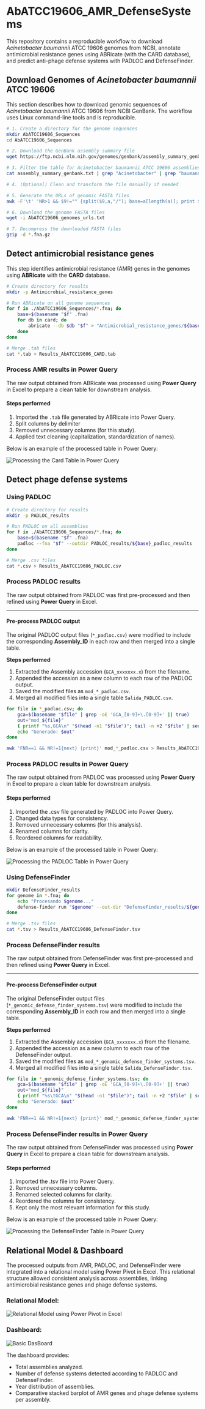 # AbATCC19606_AMR_DefenseSystems

This repository contains a reproducible workflow to download *Acinetobacter baumannii* ATCC 19606 genomes from NCBI, annotate antimicrobial resistance genes using ABRicate (with the CARD database), and predict anti-phage defense systems with PADLOC and DefenseFinder.

## Download Genomes of *Acinetobacter baumannii* ATCC 19606

This section describes how to download genomic sequences of *Acinetobacter baumannii* ATCC 19606 from NCBI GenBank. The workflow uses Linux command-line tools and is reproducible.

```bash
# 1. Create a directory for the genome sequences
mkdir AbATCC19606_Sequences
cd AbATCC19606_Sequences

# 2. Download the GenBank assembly summary file
wget https://ftp.ncbi.nlm.nih.gov/genomes/genbank/assembly_summary_genbank.txt

# 3. Filter the table for Acinetobacter baumannii ATCC 19606 assemblies
cat assembly_summary_genbank.txt | grep "Acinetobacter" | grep "baumannii" | grep "ATCC" | grep "19606" > AbATCC19606_assembly_summary_genbank.tsv

# 4. (Optional) Clean and transform the file manually if needed

# 5. Generate the URLs of genomic FASTA files
awk -F'\t' 'NR>1 && $9!="" {split($9,a,"/"); base=a[length(a)]; print $9 "/" base "_genomic.fna.gz"}' AbATCC19606_assembly_summary_genbank.tsv > AbATCC19606_genomes_urls.txt

# 6. Download the genome FASTA files
wget -i AbATCC19606_genomes_urls.txt

# 7. Decompress the downloaded FASTA files
gzip -d *.fna.gz
```

## Detect antimicrobial resistance genes

This step identifies antimicrobial resistance (AMR) genes in the genomes using **ABRicate** with the **CARD** database.

```bash
# Create directory for results
mkdir -p Antimicrobial_resistance_genes

# Run ABRicate on all genome sequences
for f in ./AbATCC19606_Sequences/*.fna; do
    base=$(basename "$f" .fna)
    for db in card; do
        abricate --db $db "$f" > "Antimicrobial_resistance_genes/${base}_${db}.tab"
    done
done

# Merge .tab files
cat *.tab > Results_AbATCC19606_CARD.tab
```

### Process AMR results in Power Query

The raw output obtained from ABRicate was processed using **Power Query** in Excel to prepare a clean table for downstream analysis.

#### Steps performed
1. Imported the `.tab` file generated by ABRicate into Power Query.
2. Split columns by delimiter
3. Removed unnecessary columns (for this study).
4. Applied text cleaning (capitalization, standardization of names).
 
Below is an example of the processed table in Power Query:

![Processing the Card Table in Power Query](images/CARD_Table_Power_Query.jpeg)

## Detect phage defense systems

### Using PADLOC

```bash
# Create directory for results
mkdir -p PADLOC_results

# Run PADLOC on all assemblies
for f in ./AbATCC19606_Sequences/*.fna; do
    base=$(basename "$f" .fna)
    padloc --fna "$f" --outdir PADLOC_results/${base}_padloc_results
done

# Merge .csv files
cat *.csv > Results_AbATCC19606_PADLOC.csv
```

### Process PADLOC results

The raw output obtained from PADLOC was first pre-processed and then refined using **Power Query** in Excel.

---

#### Pre-process PADLOC output  

The original PADLOC output files (`*_padloc.csv`) were modified to include the corresponding **Assembly_ID** in each row and then merged into a single table.  

**Steps performed**  
1. Extracted the Assembly accession (`GCA_xxxxxxx.x`) from the filename.  
2. Appended the accession as a new column to each row of the PADLOC output.  
3. Saved the modified files as `mod_*_padloc.csv`.  
4. Merged all modified files into a single table `Salida_PADLOC.csv`.  

```bash
for file in *_padloc.csv; do
    gca=$(basename "$file" | grep -oE 'GCA_[0-9]+\.[0-9]+' || true)
    out="mod_${file}"
    { printf "%s,GCA\n" "$(head -n1 "$file")"; tail -n +2 "$file" | sed "s/\$/,$gca/"; } > "$out"
    echo "Generado: $out"
done

awk 'FNR==1 && NR!=1{next} {print}' mod_*_padloc.csv > Results_AbATCC19606_PADLOC.csv
```

### Process PADLOC results in Power Query

The raw output obtained from PADLOC was processed using **Power Query** in Excel to prepare a clean table for downstream analysis.

#### Steps performed
1. Imported the .csv file generated by PADLOC into Power Query.
2. Changed data types for consistency.
3. Removed unnecessary columns (for this analysis).
4. Renamed columns for clarity.
5. Reordered columns for readability.

Below is an example of the processed table in Power Query:

![Processing the PADLOC Table in Power Query](images/PADLOC_Table_Power_Query.jpeg)

### Using DefenseFinder

```bash
mkdir DefenseFinder_results
for genome in *.fna; do
    echo "Procesando $genome..."
    defense-finder run "$genome" --out-dir "DefenseFinder_results/${genome%.fna}_defense"
done

# Merge .tsv files
cat *.tsv > Results_AbATCC19606_DefenseFinder.tsv
```

### Process DefenseFinder results

The raw output obtained from DefenseFinder was first pre-processed and then refined using **Power Query** in Excel.

---

#### Pre-process DefenseFinder output  

The original DefenseFinder output files (`*_genomic_defense_finder_systems.tsv`) were modified to include the corresponding **Assembly_ID** in each row and then merged into a single table.  

**Steps performed**  
1. Extracted the Assembly accession (`GCA_xxxxxxx.x`) from the filename.  
2. Appended the accession as a new column to each row of the DefenseFinder output.  
3. Saved the modified files as `mod_*_genomic_defense_finder_systems.tsv`.  
4. Merged all modified files into a single table `Salida_DefenseFinder.tsv`.  

```bash
for file in *_genomic_defense_finder_systems.tsv; do
    gca=$(basename "$file" | grep -oE 'GCA_[0-9]+\.[0-9]+' || true)
    out="mod_${file}"
    { printf "%s\tGCA\n" "$(head -n1 "$file")"; tail -n +2 "$file" | sed "s/\$/\t$gca/"; } > "$out"
    echo "Generado: $out"
done

awk 'FNR==1 && NR!=1{next} {print}' mod_*_genomic_defense_finder_systems.tsv > Salida_DefenseFinder.tsv
```

### Process DefenseFinder results in Power Query

The raw output obtained from DefenseFinder was processed using **Power Query** in Excel to prepare a clean table for downstream analysis.

#### Steps performed
1. Imported the .tsv file into Power Query.
2. Removed unnecessary columns.
3. Renamed selected columns for clarity.
4. Reordered the columns for consistency.
5. Kept only the most relevant information for this study.

Below is an example of the processed table in Power Query:

![Processing the DefenseFinder Table in Power Query](images/DefenseFinder_Table_Power_Query.jpeg)

## Relational Model & Dashboard

The processed outputs from AMR, PADLOC, and DefenseFinder were integrated into a relational model using Power Pivot in Excel.
This relational structure allowed consistent analysis across assemblies, linking antimicrobial resistance genes and phage defense systems.

### Relational Model:

![Relational Model using Power Pivot in Excel](images/Relational_Model.jpeg)

### Dashboard:

![Basic DasBoard](images/DashBoard.jpeg)

The dashboard provides:
- Total assemblies analyzed.
- Number of defense systems detected according to PADLOC and DefenseFinder.
- Year distribution of assemblies.
- Comparative stacked barplot of AMR genes and phage defense systems per assembly.
